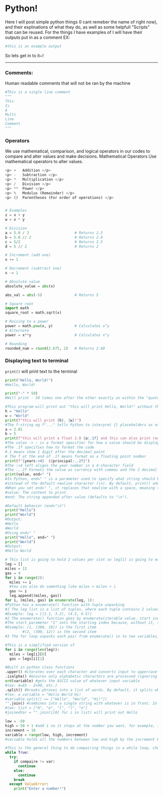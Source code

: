 # Python!
Here I will post simple python things (I cant remeber the name of right now), and their explinations of what they do, as well as some helpfull "Scripts" that can be reused. 
For the things I have examples of I will have their outputs put in as a comment EX:
```python
#this is an example output
```
So lets get in to it~!

---
### Comments: ###
Human readable comments that will not be ran by the machine   
```python
#This is a single line comment
"""
This
Is
A
Multi
Line
Comment
"""
```

### Operators 
We use mathematical, comparison, and logical operators in our codes to compare and alter values and make decisions.
Mathematical Operators
Use mathematical operators to alter values.

```python
<p> +   Addition </p>
<p> -   Subtraction </p>
<p> *   Multiplication </p>
<p> /   Division </p>
<p> **  Power </p>
<p> %   Modulus (Remainder) </p>
<p> ()  Parentheses (For order of operations) </p>


# Examples
z = x + y
w = x * y

# Division
a = 5.0 / 2                     # Returns 2.5
b = 5.0 // 2                    # Returns 2.0
c = 5/2                         # Returns 2.5
d = 5 // 2                      # Returns 2

# Increment (add one)
x += 1

# Decrement (subtract one)
x -= 1

# Absolute value
absolute_value = abs(x)

abs_val = abs(-5)               # Returns 5

# Square root
import math
square_root = math.sqrt(x)

# Raising to a power
power = math.pow(x, y)          # Calculates x^y
# Alternate
power = x**y                    # Calculates x^y

# Rounding
rounded_num = round(2.675, 2)   # Returns 2.68
```




### Displaying text to terminal
`print()` will print text to the terminal 
```python
print("Hello, World!")
#Hello, World!
```
```python
print("-" * 50)
#Will print - 50 times one after the other exactly as within the "quotes"
```
```python
#This program will print out "this will print Hello, World!" without the quotes. 
h = "Hello"
w = "World"
print(f"this will print {h}, {w}!")
#The f-string eg f"..." tells Python to interpret {} placeholders as expressions to be evaluated.
a = 2.01
b = 5
print(f"this will print a float 2.0 {a:.1f} and this can also print regular integers {b}.")
#The colon -> : is a format specifier for how a value should be displayed 
#The .1f specifies how to format the code 
#.1 means show 1 digit after the decimal point 
# The f at the end of .1f means format as a floating point number 
print(f"{years:<4}  ${principal:,.2f}")
#The :<4 left aligns the year number in a 4-character field
#The :,.2f Formats the value as currency with commas and the 2 decimal places EX: 1,500.00
print(value, end=" ")
#In Python, end=" " is a parameter used to specify what string should be printed at the end of the output, 
#instead of the default newline character (\n). By default, print() adds a newline after each call, 
#When you set end=" ", it replaces that newline with a space, meaning the next print() output will continue on the same line, separated by a space.
#value: The content to print.
#end: The string appended after value (defaults to "\n").
```
```python
#Default behavior (end="\n")
print("Hello")
print("World")
#Output:
#Hello
#World
#Using end=" "
print("Hello", end=" ")
print("World")
#Output:
#Hello World
```






```python
# This list is going to hold 2 values per slot so leg[1] is going to equal miles[1] and gas[1]  
leg = []
miles = 12
gas = 4
for i in range(2):
  miles += i
  #You can also do something like miles = miles + i
  gas += i
  leg.append((miles, gas))
for i, (miles, gas) in enumerate(leg, 1):
#Pyhton has a enumerate() function with tuple unpacking 
#1 The leg list is a list of tuples, where each tuple contains 2 values (miles, gas)
#Example: leg = [(2.1, 3.2), (4.5, 6.5)]
#2 The enumerate() function goes by enumerate(iterable value, start index) generates pairs of (index value) for each item in the iterable 
#The start parameter "1" sets the starting index because, without it, the starting index would be 0
#Example: (1, (200, 10)) is the first item
        #(2, (300, 12)) is the second item
#3 The for loop unpacks each pair from enumerate() in to two variables, i gets the index 1, 2 ...
```
```python
#This is a simplified version of 
for i in range(len(leg)):
  miles = leg[i][0]
  gas = legs[i][1]
```

```python
#Built in python class functions 
.upper() #iterates over each character and converts input to uppercase 
.isalpha() #ensures only alphabetic characters are processed (ignoring spaces, numbers, symbols, etc)
ord(variable) #gets the ASCII value of whatever input variable 
#(ex: A=65 - Z=90, etc.)
.split() #breaks phrases into a list of words. By default, it splits whitespace. 
#(ex: a variable = "Hello World Hi! 
#variable.split() == ["Hello", "World", "Hi!"])
"".join() #combines into a single string with whatever is in front. In this example, it is nothing joining things without spaces 
#(ex: list = ["H", "e", "l", "l", "o"] 
#joinedVar = "".join(i[0] for i in list) will print out Hello
```
```python
low = -50
high = 50 + 1 #add 1 so it stops at the number you want, for example, if you want 50 you would put 51. it stops 1 number before whatyou put  
increment = 10 
variable = range(low, high, increment)
#variable holds all the numbers between low and high by the increment EX: variable == -50, -40, -30, ... 30, 40, 50
```








```python
#This is the general thing to do compairing things in a while loop, checking stuff and things i will figure out wording later i am very tired loooooool
while True:
  try:
    if compaire != var:
      continue
    else:
      continue
    break
  except ValueError:
    print("Enter a number!")
```
